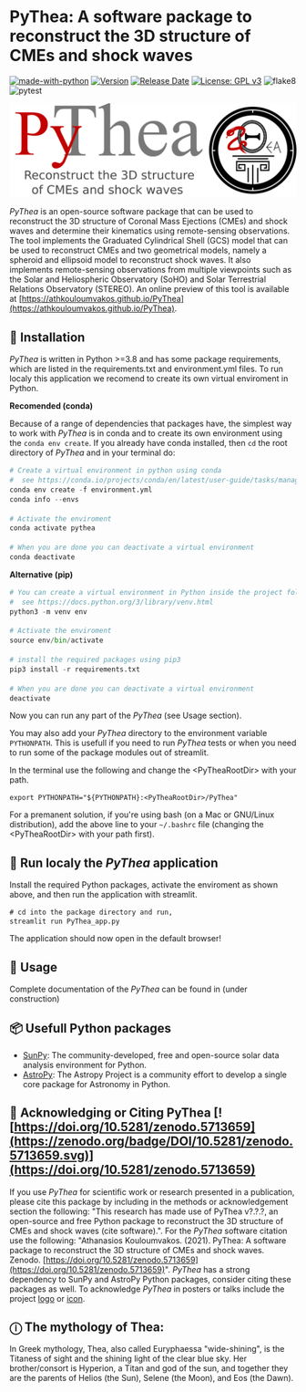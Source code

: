 # PyThea: A software package to reconstruct the 3D structure of CMEs and shock waves

[![made-with-python](https://img.shields.io/badge/Made%20with-Python-1f425f.svg)](https://www.python.org/)
[![Version](https://img.shields.io/github/v/release/AthKouloumvakos/PyThea)](https://github.com/AthKouloumvakos/PyThea/releases)
[![Release Date](https://img.shields.io/github/release-date/AthKouloumvakos/PyThea)](https://github.com/AthKouloumvakos/PyThea/releases)
[![License: GPL v3](https://img.shields.io/badge/License-GPL%20v3-blue.svg)](https://www.gnu.org/licenses/gpl-3.0)
![flake8](https://github.com/AthKouloumvakos/PyThea/actions/workflows/flake8.yml/badge.svg)
![pytest](https://github.com/AthKouloumvakos/PyThea/actions/workflows/pytest.yml/badge.svg)

![Logo](https://github.com/AthKouloumvakos/PyThea/blob/master/docs/logo/pythea_logo.png)

_PyThea_ is an open-source software package that can be used to reconstruct the 3D structure of Coronal Mass Ejections (CMEs) and shock waves and determine their kinematics using remote-sensing observations. The tool implements the Graduated Cylindrical Shell (GCS) model that can be used to reconstruct CMEs and two geometrical models, namely a spheroid and ellipsoid model to reconstruct shock waves. It also implements remote-sensing observations from multiple viewpoints such as the Solar and Heliospheric Observatory (SoHO) and Solar Terrestrial Relations Observatory (STEREO). An online preview of this tool is available at [https://athkouloumvakos.github.io/PyThea](https://athkouloumvakos.github.io/PyThea).

## 💾 Installation

_PyThea_ is written in Python >=3.8 and has some package requirements, which are listed in the requirements.txt and environment.yml files.
To run localy this application we recomend to create its own virtual enviroment in Python.

**Recomended (conda)**

Because of a range of dependencies that packages have, the simplest way to work with _PyThea_
is in conda and to create its own environment using the ```conda env create```.
If you already have conda installed, then ```cd``` the root directory of _PyThea_ and in your terminal do:

```python
# Create a virtual environment in python using conda
#  see https://conda.io/projects/conda/en/latest/user-guide/tasks/manage-environments.html
conda env create -f environment.yml
conda info --envs

# Activate the enviroment
conda activate pythea

# When you are done you can deactivate a virtual environment
conda deactivate
```

**Alternative (pip)**

```python
# You can create a virtual environment in Python inside the project folder.
#  see https://docs.python.org/3/library/venv.html
python3 -m venv env

# Activate the enviroment
source env/bin/activate

# install the required packages using pip3
pip3 install -r requirements.txt

# When you are done you can deactivate a virtual environment
deactivate
```

Now you can run any part of the _PyThea_ (see Usage section).

You may also add your _PyThea_ directory to the environment variable ```PYTHONPATH```. This is usefull if you need to run _PyThea_ tests or when you need to run some of the package modules out of streamlit.

In the terminal use the following and change the \<PyTheaRootDir\> with your path.

```
export PYTHONPATH="${PYTHONPATH}:<PyTheaRootDir>/PyThea"
```

For a premanent solution, if you're using bash (on a Mac or GNU/Linux distribution), add the above line to your ```~/.bashrc``` file (changing the \<PyTheaRootDir\> with your path first).

## 🐾 Run localy the _PyThea_ application
Install the required Python packages, activate the enviroment as shown above, and then run the application with streamlit.
```
# cd into the package directory and run,
streamlit run PyThea_app.py
```
The application should now open in the default browser!

## 📙 Usage

Complete documentation of the _PyThea_ can be found in (under construction)

## 📦 Usefull Python packages

- [SunPy](https://sunpy.org/): The community-developed, free and open-source solar data analysis environment for Python.
- [AstroPy](https://www.astropy.org/): The Astropy Project is a community effort to develop a single core package for Astronomy in Python.

## 📜 Acknowledging or Citing PyThea [![https://doi.org/10.5281/zenodo.5713659](https://zenodo.org/badge/DOI/10.5281/zenodo.5713659.svg)](https://doi.org/10.5281/zenodo.5713659)

If you use _PyThea_ for scientific work or research presented in a publication, please cite this package by including in the methods or acknowledgement section the following: "This research has made use of PyThea v?.?.?, an open-source and free Python package to reconstruct the 3D structure of CMEs and shock waves (cite software).". For the _PyThea_ software citation use the following: "Athanasios Kouloumvakos. (2021). PyThea: A software package to reconstruct the 3D structure of CMEs and shock waves. Zenodo. [https://doi.org/10.5281/zenodo.5713659](https://doi.org/10.5281/zenodo.5713659)". _PyThea_ has a strong dependency to SunPy and AstroPy Python packages, consider citing these packages as well. To acknowledge _PyThea_ in posters or talks include the project [logo](https://github.com/AthKouloumvakos/PyThea/blob/master/docs/logo/pythea_logo.png) or [icon](https://github.com/AthKouloumvakos/PyThea/blob/master/docs/logo/pythea_icon.png).

## ⓘ The mythology of Thea:

In Greek mythology, Thea, also called Euryphaessa "wide-shining", is the Titaness of sight and the shining light of the clear blue sky. Her brother/consort is Hyperion, a Titan and god of the sun, and together they are the parents of Helios (the Sun), Selene (the Moon), and Eos (the Dawn).
